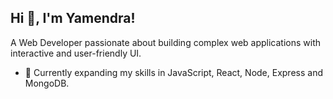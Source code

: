 ## Hi 👋, I'm Yamendra!
A Web Developer passionate about building complex web applications with interactive and user-friendly UI.

- 🌱 Currently expanding my skills in JavaScript, React, Node, Express and MongoDB.
